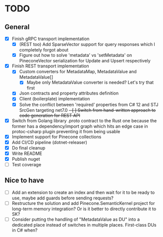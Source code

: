 # TODO

## General

- [x] Finish gRPC transport implementation
  - [x] (REST too) Add SparseVector support for query responses which I completely forgot about
  - [x] Figure out how to solve 'metadata' vs 'setMetadata' on PineconeVector serialization for Update and Upsert respectively
- [x] Finish REST transport implementation
  - [x] Custom converters for MetadataMap, MetadataValue and MetadataValue[]
    - [x] Maybe only MetadataValue converter is needed? Let's try that first
  - [x] Json contracts and property attributes definition
  - [x] Client (boilerplate) implementation
  - [x] Solve the conflict between 'required' properties from C# 12 and STJ SrcGen targeting net7.0
~~- [ ] Switch from hand-written approach to code generation for REST API~~
- [x] Switch from Golang library .proto contract to the Rust one because the former has a dependency/import graph
    which hits an edge case in protoc-csharp plugin preventing it from being usable
- [x] Implement support for Pinecone collections
- [x] Add CI/CD pipeline (dotnet-releaser)
- [x] Do final cleanup
- [x] Write README
- [x] Publish nuget
- [ ] Test coverage

## Nice to have

- [ ] Add an extension to create an index and then wait for it to be ready to use, maybe add guards before sending requests?
- [ ] Restructure the solution and add Pinecone.SemanticKernel project for long-term memory integration? Or is it better to directly contribute it to SK?
- [ ] Consider putting the handling of "MetadataValue as DU" into a dedicated place instead of switches in multiple places. First-class DUs in C# when?
